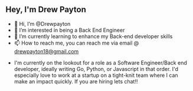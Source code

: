 ## **Hey, I'm Drew Payton**
- 👋 Hi, I’m @Drewpayton
- 👀 I’m interested in being a Back End Engineer
- 🌱 I’m currently learning to enhance my Back-end developer skills
- 📫 How to reach me, you can reach me via email @ drewpayton18@gmail.com

* I'm currently on the lookout for a role as a Software Engineer/Back end developer, ideally writing Go, Python, or Javascript in that order. I'd especially love to work at a startup on a tight-knit team where I can make an impact quickly. If you are hiring lets chat!!
<!---
Drewpayton/Drewpayton is a ✨ special ✨ repository because its `README.md` (this file) appears on your GitHub profile.
You can click the Preview link to take a look at your changes.
--->
